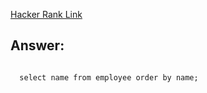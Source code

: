 <a href="https://www.hackerrank.com/challenges/name-of-employees/problem?isFullScreen=true">Hacker Rank Link</a>

<h2>Answer:</h2>

<code>
  select name from employee order by name;
</code>
